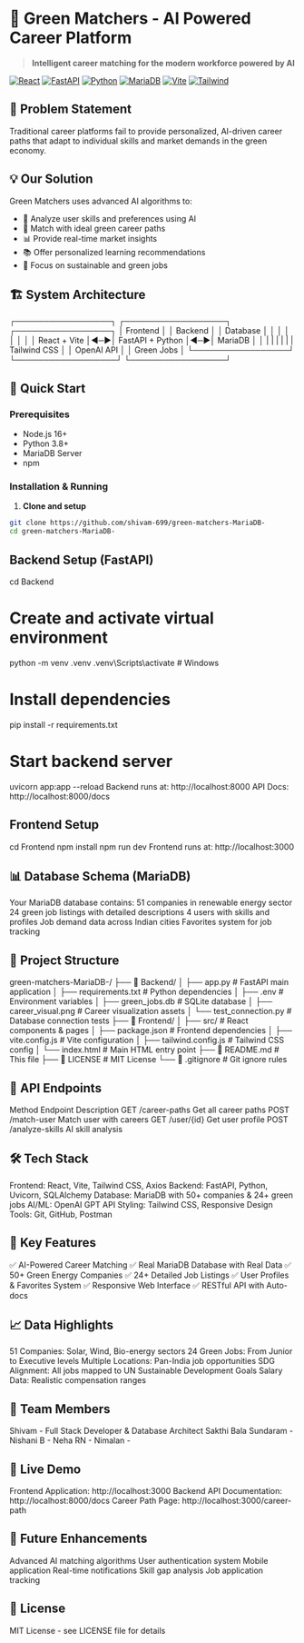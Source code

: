 # 🌿 Green Matchers - AI Powered Career Platform

> **Intelligent career matching for the modern workforce powered by AI**

[![React](https://img.shields.io/badge/React-18.2-blue)]()
[![FastAPI](https://img.shields.io/badge/Backend-FastAPI-green)]()
[![Python](https://img.shields.io/badge/Python-3.8%2B-blue)]()
[![MariaDB](https://img.shields.io/badge/Database-MariaDB-orange)]()
[![Vite](https://img.shields.io/badge/Build-Vite-purple)]()
[![Tailwind](https://img.shields.io/badge/Styling-Tailwind_CSS-38B2AC)]()

## 🎯 Problem Statement
Traditional career platforms fail to provide personalized, AI-driven career paths that adapt to individual skills and market demands in the green economy.

## 💡 Our Solution
Green Matchers uses advanced AI algorithms to:
- 🤖 Analyze user skills and preferences using AI
- 🎯 Match with ideal green career paths  
- 📊 Provide real-time market insights
- 📚 Offer personalized learning recommendations
- 🌱 Focus on sustainable and green jobs

## 🏗️ System Architecture
┌─────────────────┐ ┌──────────────────┐ ┌─────────────────┐
│ Frontend        │ │     Backend      │ │     Database    │
│                 │ │                  │ │                 │
│  React + Vite  │◄─►│ FastAPI + Python │◄─►│   MariaDB    │
│                 | |                  | |                 |
|   Tailwind CSS  │ │    OpenAI API    │ │  Green Jobs     │
└─────────────────┘ └──────────────────┘ └─────────────────┘



## 🚀 Quick Start

### Prerequisites
- Node.js 16+
- Python 3.8+
- MariaDB Server
- npm

### Installation & Running

1. **Clone and setup**
```bash
git clone https://github.com/shivam-699/green-matchers-MariaDB-
cd green-matchers-MariaDB-
```

## Backend Setup (FastAPI)
cd Backend
# Create and activate virtual environment
python -m venv .venv
.venv\Scripts\activate  # Windows
# Install dependencies
pip install -r requirements.txt
# Start backend server
uvicorn app:app --reload
Backend runs at: http://localhost:8000
API Docs: http://localhost:8000/docs



## Frontend Setup
cd Frontend
npm install
npm run dev
Frontend runs at: http://localhost:3000

## 📊 Database Schema (MariaDB)
Your MariaDB database contains:
51 companies in renewable energy sector
24 green job listings with detailed descriptions
4 users with skills and profiles
Job demand data across Indian cities
Favorites system for job tracking


## 📁 Project Structure
green-matchers-MariaDB-/
├── 📂 Backend/
│   ├── app.py                 # FastAPI main application
│   ├── requirements.txt       # Python dependencies
│   ├── .env                  # Environment variables
│   ├── green_jobs.db         # SQLite database
│   ├── career_visual.png     # Career visualization assets
│   └── test_connection.py    # Database connection tests
├── 📂 Frontend/
│   ├── src/                  # React components & pages
│   ├── package.json          # Frontend dependencies
│   ├── vite.config.js        # Vite configuration
│   ├── tailwind.config.js    # Tailwind CSS config
│   └── index.html            # Main HTML entry point
├── 📜 README.md              # This file
├── 📜 LICENSE               # MIT License
└── 📜 .gitignore            # Git ignore rules



## 🔌 API Endpoints
Method	    Endpoint        	  Description
GET	         /career-paths	     Get all career paths
POST	       /match-user	       Match user with careers
GET	         /user/{id}	         Get user profile
POST	       /analyze-skills	   AI skill analysis


## 🛠️ Tech Stack
Frontend: React, Vite, Tailwind CSS, Axios
Backend: FastAPI, Python, Uvicorn, SQLAlchemy
Database: MariaDB with 50+ companies & 24+ green jobs
AI/ML: OpenAI GPT API
Styling: Tailwind CSS, Responsive Design
Tools: Git, GitHub, Postman


## 🎯 Key Features
✅ AI-Powered Career Matching
✅ Real MariaDB Database with Real Data
✅ 50+ Green Energy Companies
✅ 24+ Detailed Job Listings
✅ User Profiles & Favorites System
✅ Responsive Web Interface
✅ RESTful API with Auto-docs


## 📈 Data Highlights
51 Companies: Solar, Wind, Bio-energy sectors
24 Green Jobs: From Junior to Executive levels
Multiple Locations: Pan-India job opportunities
SDG Alignment: All jobs mapped to UN Sustainable Development Goals
Salary Data: Realistic compensation ranges


## 👥 Team Members
Shivam - Full Stack Developer & Database Architect
Sakthi Bala Sundaram -
Nishani B -
Neha RN -
Nimalan -



## 🎥 Live Demo
Frontend Application: http://localhost:3000
Backend API Documentation: http://localhost:8000/docs
Career Path Page: http://localhost:3000/career-path

## 🔮 Future Enhancements
Advanced AI matching algorithms
User authentication system
Mobile application
Real-time notifications
Skill gap analysis
Job application tracking

## 📄 License
MIT License - see LICENSE file for details
